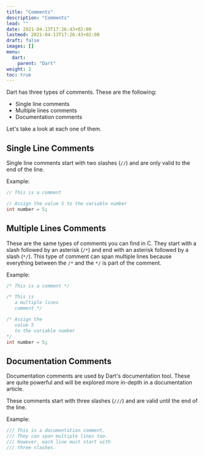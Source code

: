 ```yaml
---
title: "Comments"
description: "Comments"
lead: ""
date: 2021-04-13T17:26:43+02:00
lastmod: 2021-04-13T17:26:43+02:00
draft: false
images: []
menu: 
  dart:
    parent: "Dart"
weight: 2
toc: true
---
```


Dart has three types of comments. These are the following:

- Single line comments
- Multiple lines comments
- Documentation comments

Let's take a look at each one of them.

## Single Line Comments

Single line comments start with two slashes (`//`) and are only valid to the end of the line. 

Example:
```dart
// This is a comment

// Assign the value 5 to the variable number
int number = 5;
```

## Multiple Lines Comments

These are the same types of comments you can find in C. They start with a slash followed by an asterisk (`/*`) and end with an asterisk followed by a slash (`*/`). This type of comment can span multiple lines because everything between the `/*` and the `*/` is part of the comment.

Example:

```dart
/* This is a comment */

/* This is
   a multiple lines
   comment */

/* Assign the
   value 5
   to the variable number
*/
int number = 5;
```

## Documentation Comments

Documentation comments are used by Dart's documentation tool. These are quite powerful and will be explored more in-depth in a documentation article. 

These comments start with three slashes (`///`) and are valid until the end of the line. 

Example:

```dart
/// This is a documentation comment.
/// They can span multiple lines too.
/// However, each line must start with
/// three slashes.
```
